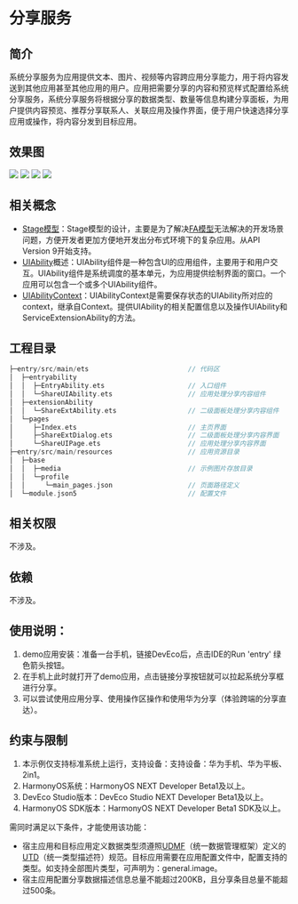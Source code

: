 # 分享服务
## 简介
系统分享服务为应用提供文本、图片、视频等内容跨应用分享能力，用于将内容发送到其他应用甚至其他应用的用户。应用把需要分享的内容和预览样式配置给系统分享服务，系统分享服务将根据分享的数据类型、数量等信息构建分享面板，为用户提供内容预览、推荐分享联系人、关联应用及操作界面，便于用户快速选择分享应用或操作，将内容分发到目标应用。

## 效果图
![](./screenshots/device/systemshare.jpg)
![](./screenshots/device/effectTextSingle.jpg)
![](./screenshots/device/effectImageDetail.jpg)
![](./screenshots/device/effectVideoDetail.jpg)

## 相关概念
- [Stage模型](https://developer.huawei.com/consumer/cn/doc/harmonyos-guides-V5/stage-model-development-overview-V5)：Stage模型的设计，主要是为了解决[FA模型](https://developer.huawei.com/consumer/cn/doc/harmonyos-guides-V5/fa-model-development-overview-V5)无法解决的开发场景问题，方便开发者更加方便地开发出分布式环境下的复杂应用。从API Version 9开始支持。
- [UIAbility](https://developer.huawei.com/consumer/cn/doc/harmonyos-guides-V5/uiability-overview-V5)概述：UIAbility组件是一种包含UI的应用组件，主要用于和用户交互。UIAbility组件是系统调度的基本单元，为应用提供绘制界面的窗口。一个应用可以包含一个或多个UIAbility组件。
- [UIAbilityContext](https://developer.huawei.com/consumer/cn/doc/harmonyos-references-V5/js-apis-inner-application-uiabilitycontext-V5)：UIAbilityContext是需要保存状态的UIAbility所对应的context，继承自Context。提供UIAbility的相关配置信息以及操作UIAbility和ServiceExtensionAbility的方法。

## 工程目录

```c
├─entry/src/main/ets                         // 代码区
│  ├─entryability
│  │  ├─EntryAbility.ets                     // 入口组件
│  │  └─ShareUIAbility.ets                   // 应用处理分享内容组件
│  ├─extensionAbility
│  │  └─ShareExtAbility.ets                  // 二级面板处理分享内容组件
│  └─pages
│     ├─Index.ets                            // 主页界面
│     ├─ShareExtDialog.ets                   // 二级面板处理分享内容界面
│     └─ShareUIPage.ets                      // 应用处理分享内容界面
├─entry/src/main/resources                   // 应用资源目录
│  ├─base
│  │  ├─media                                // 示例图片存放目录
│  │  └─profile                              
│  │     └─main_pages.json                   // 页面路径定义
│  └─module.json5                            // 配置文件
```

## 相关权限
不涉及。

## 依赖
不涉及。

## 使用说明：
1. demo应用安装：准备一台手机，链接DevEco后，点击IDE的Run 'entry' 绿色箭头按钮。
2. 在手机上此时就打开了demo应用，点击链接分享按钮就可以拉起系统分享框进行分享。
3. 可以尝试使用应用分享、使用操作区操作和使用华为分享（体验跨端的分享直达）。

## 约束与限制
1. 本示例仅支持标准系统上运行，支持设备：支持设备：华为手机、华为平板、2in1。
2. HarmonyOS系统：HarmonyOS NEXT Developer Beta1及以上。
3. DevEco Studio版本：DevEco Studio NEXT Developer Beta1及以上。
4. HarmonyOS SDK版本：HarmonyOS NEXT Developer Beta1 SDK及以上。

需同时满足以下条件，才能使用该功能：
- 宿主应用和目标应用定义数据类型须遵照[UDMF](https://developer.huawei.com/consumer/cn/doc/harmonyos-references-V5/js-apis-data-unifieddatachannel-V5)（统一数据管理框架）定义的[UTD](https://developer.huawei.com/consumer/cn/doc/harmonyos-references-V5/js-apis-data-uniformtypedescriptor-V5)（统一类型描述符）规范。目标应用需要在应用配置文件中，配置支持的类型。如支持全部图片类型，可声明为：general.image。
- 宿主应用配置分享数据描述信息总量不能超过200KB，且分享条目总量不能超过500条。